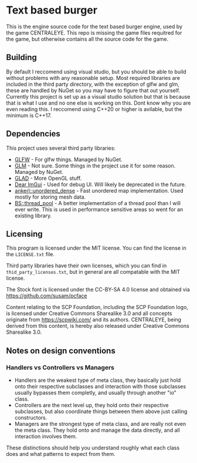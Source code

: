 # Text based burger
This is the engine source code for the text based burger engine, used by the game CENTRALEYE. This repo is missing the game files requitred for the game, but otherwise contains all the source code for the game.

## Building
By default I reccomend using visual studio, but you should be able to build without problems with any reasonable setup. Most required libraries are included in the third party directory, with the exception of glfw and glm, these are handled by NuGet so you may have to figure that out yourself. Currently this project is set up as a visual studio solution but that is because that is what I use and no one else is working on this. Dont know why you are even reading this. I reccomend using C+\+20 or higher is avilable, but the minimum is C+\+17.

## Dependencies
This project uses several third party libraries:
- [GLFW](https://www.glfw.org/) - For glfw things. Managed by NuGet.
- [GLM](https://github.com/g-truc/glm) - Not sure. Some things in the project use it for some reason. Managed by NuGet.
- [GLAD](https://github.com/Dav1dde/glad) - More OpenGL stuff.
- [Dear ImGui](https://github.com/ocornut/imgui) - Used for debug UI. Will likely be deprecated in the future.
- [ankerl::unordered_dense](https://github.com/martinus/unordered_dense) - Fast unordered map implementation. Used mostly for storing mesh data.
- [BS::thread_pool](https://github.com/bshoshany/thread-pool) - A better implementation of a thread pool than I will ever write. This is used in performance sensitive areas so went for an existing library.

## Licensing
This program is licensed under the MIT license. You can find the license in the `LICENSE.txt` file.

Third party libraries have their own licenses, which you can find in `thid_party_licenses.txt`, but in general are all compatable with the MIT license.

The Stock font is licensed under the CC-BY-SA 4.0 license and obtained via https://github.com/susam/pcface

Content relating to the SCP Foundation, including the SCP Foundation logo, is licensed under Creative Commons Sharealike 3.0 and all concepts originate from https://scpwiki.com/ and its authors. CENTRALEYE, being derived from this content, is hereby also released under Creative Commons Sharealike 3.0.

## Notes on design conventions
### Handlers vs Controllers vs Managers
- Handlers are the weakest type of meta class, they basically just hold onto their respective subclasses and interaction with those subclasses usually bypasses them completly, and usually through another "io" class.
- Controllers are the next level up, they hold onto their respective subclasses, but also coordinate things between them above just calling constructors.
- Managers are the strongest type of meta class, and are really not even the meta class. They hold onto and manage the data directly, and all interaction involves them.

These distinctions should help you understand roughly what each class does and what patterns to expect from them.